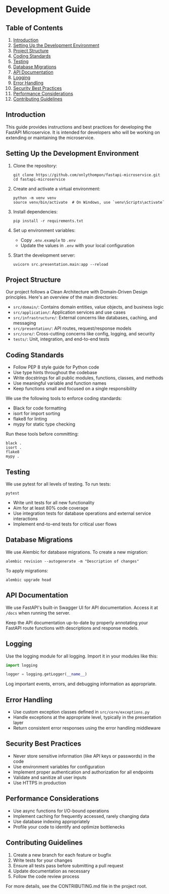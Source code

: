 # Development Guide

## Table of Contents

1. [Introduction](#introduction)
2. [Setting Up the Development Environment](#setting-up-the-development-environment)
3. [Project Structure](#project-structure)
4. [Coding Standards](#coding-standards)
5. [Testing](#testing)
6. [Database Migrations](#database-migrations)
7. [API Documentation](#api-documentation)
8. [Logging](#logging)
9. [Error Handling](#error-handling)
10. [Security Best Practices](#security-best-practices)
11. [Performance Considerations](#performance-considerations)
12. [Contributing Guidelines](#contributing-guidelines)

## Introduction

This guide provides instructions and best practices for developing the FastAPI Microservice. It is intended for developers who will be working on extending or maintaining the microservice.

## Setting Up the Development Environment

1. Clone the repository:
   ```
   git clone https://github.com/onlythompon/fastapi-microservice.git
   cd fastapi-microservice
   ```

2. Create and activate a virtual environment:
   ```
   python -m venv venv
   source venv/bin/activate  # On Windows, use `venv\Scripts\activate`
   ```

3. Install dependencies:
   ```
   pip install -r requirements.txt
   ```

4. Set up environment variables:
   - Copy `.env.example` to `.env`
   - Update the values in `.env` with your local configuration

5. Start the development server:
   ```
   uvicorn src.presentation.main:app --reload
   ```

## Project Structure

Our project follows a Clean Architecture with Domain-Driven Design principles. Here's an overview of the main directories:

- `src/domain/`: Contains domain entities, value objects, and business logic
- `src/application/`: Application services and use cases
- `src/infrastructure/`: External concerns like databases, caching, and messaging
- `src/presentation/`: API routes, request/response models
- `src/core/`: Cross-cutting concerns like config, logging, and security
- `tests/`: Unit, integration, and end-to-end tests

## Coding Standards

- Follow PEP 8 style guide for Python code
- Use type hints throughout the codebase
- Write docstrings for all public modules, functions, classes, and methods
- Use meaningful variable and function names
- Keep functions small and focused on a single responsibility

We use the following tools to enforce coding standards:

- Black for code formatting
- isort for import sorting
- flake8 for linting
- mypy for static type checking

Run these tools before committing:

```
black .
isort .
flake8
mypy .
```

## Testing

We use pytest for all levels of testing. To run tests:

```
pytest
```

- Write unit tests for all new functionality
- Aim for at least 80% code coverage
- Use integration tests for database operations and external service interactions
- Implement end-to-end tests for critical user flows

## Database Migrations

We use Alembic for database migrations. To create a new migration:

```
alembic revision --autogenerate -m "Description of changes"
```

To apply migrations:

```
alembic upgrade head
```

## API Documentation

We use FastAPI's built-in Swagger UI for API documentation. Access it at `/docs` when running the server.

Keep the API documentation up-to-date by properly annotating your FastAPI route functions with descriptions and response models.

## Logging

Use the logging module for all logging. Import it in your modules like this:

```python
import logging

logger = logging.getLogger(__name__)
```

Log important events, errors, and debugging information as appropriate.

## Error Handling

- Use custom exception classes defined in `src/core/exceptions.py`
- Handle exceptions at the appropriate level, typically in the presentation layer
- Return consistent error responses using the error handling middleware

## Security Best Practices

- Never store sensitive information (like API keys or passwords) in the code
- Use environment variables for configuration
- Implement proper authentication and authorization for all endpoints
- Validate and sanitize all user inputs
- Use HTTPS in production

## Performance Considerations

- Use async functions for I/O-bound operations
- Implement caching for frequently accessed, rarely changing data
- Use database indexing appropriately
- Profile your code to identify and optimize bottlenecks

## Contributing Guidelines

1. Create a new branch for each feature or bugfix
2. Write tests for your changes
3. Ensure all tests pass before submitting a pull request
4. Update documentation as necessary
5. Follow the code review process

For more details, see the CONTRIBUTING.md file in the project root.